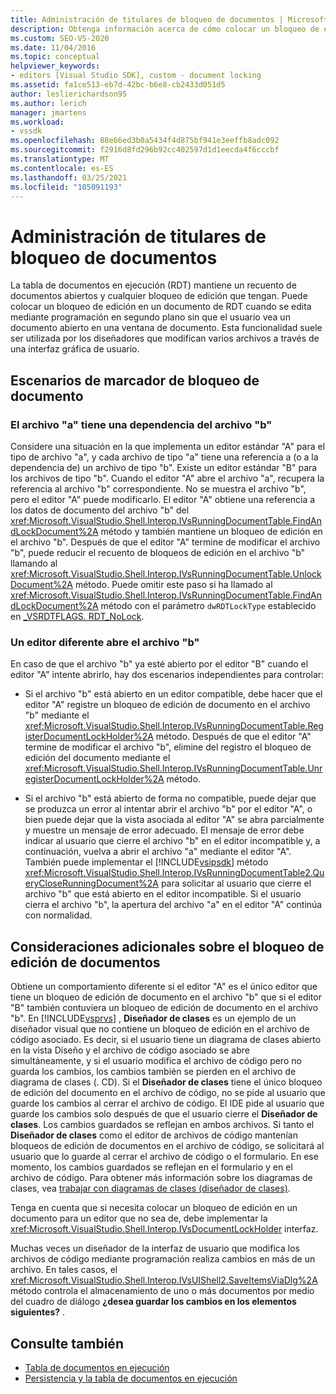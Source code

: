 ```yaml
---
title: Administración de titulares de bloqueo de documentos | Microsoft Docs
description: Obtenga información acerca de cómo colocar un bloqueo de edición en un documento en la tabla de documentos en ejecución sin que el usuario vea un documento abierto en una ventana de documento.
ms.custom: SEO-VS-2020
ms.date: 11/04/2016
ms.topic: conceptual
helpviewer_keywords:
- editors [Visual Studio SDK], custom - document locking
ms.assetid: fa1ce513-eb7d-42bc-b6e8-cb2433d051d5
author: leslierichardson95
ms.author: lerich
manager: jmartens
ms.workload:
- vssdk
ms.openlocfilehash: 88e66ed3b0a5434f4d875bf941e3eeffb8adc092
ms.sourcegitcommit: f2916d8fd296b92cc402597d1d1eecda4f6cccbf
ms.translationtype: MT
ms.contentlocale: es-ES
ms.lasthandoff: 03/25/2021
ms.locfileid: "105091193"
---
```

# <a name="document-lock-holder-management"></a>Administración de titulares de bloqueo de documentos

La tabla de documentos en ejecución (RDT) mantiene un recuento de documentos abiertos y cualquier bloqueo de edición que tengan. Puede colocar un bloqueo de edición en un documento de RDT cuando se edita mediante programación en segundo plano sin que el usuario vea un documento abierto en una ventana de documento. Esta funcionalidad suele ser utilizada por los diseñadores que modifican varios archivos a través de una interfaz gráfica de usuario.

## <a name="document-lock-holder-scenarios"></a>Escenarios de marcador de bloqueo de documento

### <a name="file-a-has-a-dependence-on-file-b"></a>El archivo "a" tiene una dependencia del archivo "b"

Considere una situación en la que implementa un editor estándar "A" para el tipo de archivo "a", y cada archivo de tipo "a" tiene una referencia a (o a la dependencia de) un archivo de tipo "b". Existe un editor estándar "B" para los archivos de tipo "b". Cuando el editor "A" abre el archivo "a", recupera la referencia al archivo "b" correspondiente. No se muestra el archivo "b", pero el editor "A" puede modificarlo. El editor "A" obtiene una referencia a los datos de documento del archivo "b" del <xref:Microsoft.VisualStudio.Shell.Interop.IVsRunningDocumentTable.FindAndLockDocument%2A> método y también mantiene un bloqueo de edición en el archivo "b". Después de que el editor "A" termine de modificar el archivo "b", puede reducir el recuento de bloqueos de edición en el archivo "b" llamando al <xref:Microsoft.VisualStudio.Shell.Interop.IVsRunningDocumentTable.UnlockDocument%2A> método. Puede omitir este paso si ha llamado al <xref:Microsoft.VisualStudio.Shell.Interop.IVsRunningDocumentTable.FindAndLockDocument%2A> método con el parámetro `dwRDTLockType` establecido en [_VSRDTFLAGS. RDT_NoLock](<xref:Microsoft.VisualStudio.Shell.Interop._VSRDTFLAGS.RDT_NoLock>).

### <a name="file-b-is-opened-by-a-different-editor"></a>Un editor diferente abre el archivo "b"

En caso de que el archivo "b" ya esté abierto por el editor "B" cuando el editor "A" intente abrirlo, hay dos escenarios independientes para controlar:

- Si el archivo "b" está abierto en un editor compatible, debe hacer que el editor "A" registre un bloqueo de edición de documento en el archivo "b" mediante el <xref:Microsoft.VisualStudio.Shell.Interop.IVsRunningDocumentTable.RegisterDocumentLockHolder%2A> método. Después de que el editor "A" termine de modificar el archivo "b", elimine del registro el bloqueo de edición del documento mediante el <xref:Microsoft.VisualStudio.Shell.Interop.IVsRunningDocumentTable.UnregisterDocumentLockHolder%2A> método.

- Si el archivo "b" está abierto de forma no compatible, puede dejar que se produzca un error al intentar abrir el archivo "b" por el editor "A", o bien puede dejar que la vista asociada al editor "A" se abra parcialmente y muestre un mensaje de error adecuado. El mensaje de error debe indicar al usuario que cierre el archivo "b" en el editor incompatible y, a continuación, vuelva a abrir el archivo "a" mediante el editor "A". También puede implementar el [!INCLUDE[vsipsdk](../extensibility/includes/vsipsdk_md.md)] método <xref:Microsoft.VisualStudio.Shell.Interop.IVsRunningDocumentTable2.QueryCloseRunningDocument%2A> para solicitar al usuario que cierre el archivo "b" que está abierto en el editor incompatible. Si el usuario cierra el archivo "b", la apertura del archivo "a" en el editor "A" continúa con normalidad.

## <a name="additional-document-edit-lock-considerations"></a>Consideraciones adicionales sobre el bloqueo de edición de documentos

Obtiene un comportamiento diferente si el editor "A" es el único editor que tiene un bloqueo de edición de documento en el archivo "b" que si el editor "B" también contuviera un bloqueo de edición de documento en el archivo "b". En [!INCLUDE[vsprvs](../code-quality/includes/vsprvs_md.md)] , **Diseñador de clases** es un ejemplo de un diseñador visual que no contiene un bloqueo de edición en el archivo de código asociado. Es decir, si el usuario tiene un diagrama de clases abierto en la vista Diseño y el archivo de código asociado se abre simultáneamente, y si el usuario modifica el archivo de código pero no guarda los cambios, los cambios también se pierden en el archivo de diagrama de clases (. CD). Si el **Diseñador de clases** tiene el único bloqueo de edición del documento en el archivo de código, no se pide al usuario que guarde los cambios al cerrar el archivo de código. El IDE pide al usuario que guarde los cambios solo después de que el usuario cierre el **Diseñador de clases**. Los cambios guardados se reflejan en ambos archivos. Si tanto el **Diseñador de clases** como el editor de archivos de código mantenían bloqueos de edición de documentos en el archivo de código, se solicitará al usuario que lo guarde al cerrar el archivo de código o el formulario. En ese momento, los cambios guardados se reflejan en el formulario y en el archivo de código. Para obtener más información sobre los diagramas de clases, vea [trabajar con diagramas de clases (diseñador de clases)](../ide/class-designer/designing-and-viewing-classes-and-types.md).

Tenga en cuenta que si necesita colocar un bloqueo de edición en un documento para un editor que no sea de, debe implementar la <xref:Microsoft.VisualStudio.Shell.Interop.IVsDocumentLockHolder> interfaz.

Muchas veces un diseñador de la interfaz de usuario que modifica los archivos de código mediante programación realiza cambios en más de un archivo. En tales casos, el <xref:Microsoft.VisualStudio.Shell.Interop.IVsUIShell2.SaveItemsViaDlg%2A> método controla el almacenamiento de uno o más documentos por medio del cuadro de diálogo **¿desea guardar los cambios en los elementos siguientes?** .

## <a name="see-also"></a>Consulte también

- [Tabla de documentos en ejecución](../extensibility/internals/running-document-table.md)
- [Persistencia y la tabla de documentos en ejecución](../extensibility/internals/persistence-and-the-running-document-table.md)
